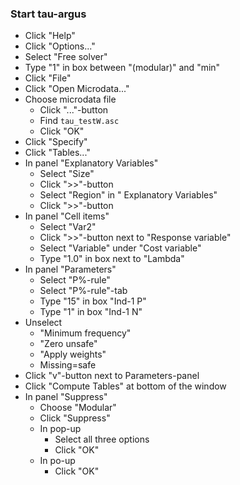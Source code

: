 ### Start tau-argus

* Click "Help"
* Click "Options..."
* Select "Free solver"
* Type "1" in box between "(modular)" and "min"
* Click "File"
* Click "Open Microdata..." 
* Choose microdata file
  * Click "..."-button
  * Find `tau_testW.asc`
  * Click "OK"
* Click "Specify"
* Click "Tables..."
* In panel "Explanatory Variables"
  * Select "Size"
  * Click ">>"-button
  * Select "Region" in " Explanatory Variables"
  * Click ">>"-button
* In panel "Cell items"
  * Select "Var2"
  * Click ">>"-button next to "Response variable"
  * Select "Variable" under "Cost variable"
  * Type "1.0" in box next to "Lambda"
* In panel "Parameters"
  * Select "P%-rule"
  * Select "P%-rule"-tab
  * Type "15" in box "Ind-1 P"
  * Type "1" in box "Ind-1 N"
* Unselect
  * "Minimum frequency"
  * "Zero unsafe"
  * "Apply weights"
  * Missing=safe
* Click "v"-button next to Parameters-panel
* Click "Compute Tables" at bottom of the window
* In panel "Suppress" 
  * Choose "Modular"
  * Click "Suppress"
  * In pop-up
    * Select all three options
    * Click "OK"
  * In po-up 
    * Click "OK"
